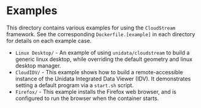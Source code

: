# Examples

This directory contains various examples for using the `CloudStream` framework.  See the corresponding `Dockerfile.[example]` in each directory for details on each example case.

* `Linux Desktop/` - An example of using `unidata/cloudstream` to build a generic linux desktop, while overriding the default geometry and linux desktop manager.
* `CloudIDV/` - This example shows how to build a remote-accessible instance of the Unidata Integrated Data Viewer (IDV).  It demonstrates setting a default program via a `start.sh` script.
* `Firefox/` - This example installs the Firefox web browser, and is configured to run the browser when the container starts.
